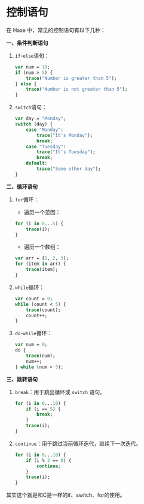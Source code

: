 # 控制语句

在 Haxe 中，常见的控制语句有以下几种：

**一、条件判断语句**

1.  `if`-`else`语句：

    ```haxe
    var num = 10;
    if (num > 5) {
        trace("Number is greater than 5");
    } else {
        trace("Number is not greater than 5");
    }
    ```
2.  `switch`语句：

    ```haxe
    var day = "Monday";
    switch (day) {
        case "Monday":
            trace("It's Monday");
            break;
        case "Tuesday":
            trace("It's Tuesday");
            break;
        default:
            trace("Some other day");
    }
    ```

**二、循环语句**

1.  `for`循环：

    * 遍历一个范围：

    ```haxe
    for (i in 0...5) {
        trace(i);
    }
    ```

    * 遍历一个数组：

    ```haxe
    var arr = [1, 2, 3];
    for (item in arr) {
        trace(item);
    }
    ```
2.  `while`循环：

    ```haxe
    var count = 0;
    while (count < 5) {
        trace(count);
        count++;
    }
    ```
3.  `do`-`while`循环：

    ```haxe
    var num = 0;
    do {
        trace(num);
        num++;
    } while (num < 5);
    ```

**三、跳转语句**

1.  `break`：用于跳出循环或 `switch` 语句。

    ```haxe
    for (i in 0...10) {
        if (i == 5) {
            break;
        }
        trace(i);
    }
    ```
2.  `continue`：用于跳过当前循环迭代，继续下一次迭代。

    ```haxe
    for (i in 0...10) {
        if (i % 2 == 0) {
            continue;
        }
        trace(i);
    }
    ```

其实这个就是和C是一样的if、switch、for的使用。

